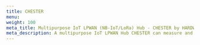 ```yaml
---
title: CHESTER
menu:
weight: 100
meta_title: Multipurpose IoT LPWAN (NB-IoT/LoRa) Hub - CHESTER by HARDWARIO
meta_description: A multipurpose IoT LPWAN Hub CHESTER can measure and transfer any data from various sources and interfaces through the Narrowband IoT or LoRA and can run on a battery for up to 5 years.
---
```

